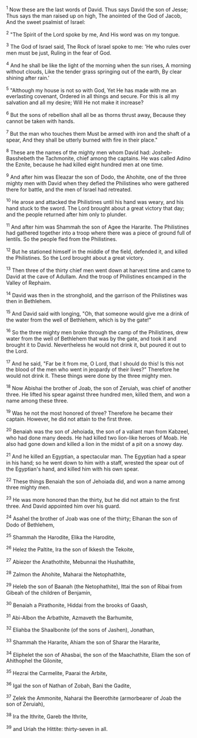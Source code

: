 <sup>1</sup> 
Now these are the last words of David. Thus says David the son of Jesse; Thus says the man raised up on high, The anointed of the God of Jacob, And the sweet psalmist of Israel: 

<sup>2</sup> 
"The Spirit of the Lord spoke by me, And His word was on my tongue. 

<sup>3</sup> 
The God of Israel said, The Rock of Israel spoke to me: 'He who rules over men must be just, Ruling in the fear of God. 

<sup>4</sup> 
And he shall be like the light of the morning when the sun rises, A morning without clouds, Like the tender grass springing out of the earth, By clear shining after rain.' 

<sup>5</sup> 
"Although my house is not so with God, Yet He has made with me an everlasting covenant, Ordered in all things and secure. For this is all my salvation and all my desire; Will He not make it increase? 

<sup>6</sup> 
But the sons of rebellion shall all be as thorns thrust away, Because they cannot be taken with hands. 

<sup>7</sup> 
But the man who touches them Must be armed with iron and the shaft of a spear, And they shall be utterly burned with fire in their place." 

<sup>8</sup> 
These are the names of the mighty men whom David had: Josheb-Basshebeth the Tachmonite, chief among the captains. He was called Adino the Eznite, because he had killed eight hundred men at one time. 

<sup>9</sup> 
And after him was Eleazar the son of Dodo, the Ahohite, one of the three mighty men with David when they defied the Philistines who were gathered there for battle, and the men of Israel had retreated. 

<sup>10</sup> 
He arose and attacked the Philistines until his hand was weary, and his hand stuck to the sword. The Lord brought about a great victory that day; and the people returned after him only to plunder. 

<sup>11</sup> 
And after him was Shammah the son of Agee the Hararite. The Philistines had gathered together into a troop where there was a piece of ground full of lentils. So the people fled from the Philistines. 

<sup>12</sup> 
But he stationed himself in the middle of the field, defended it, and killed the Philistines. So the Lord brought about a great victory. 

<sup>13</sup> 
Then three of the thirty chief men went down at harvest time and came to David at the cave of Adullam. And the troop of Philistines encamped in the Valley of Rephaim. 

<sup>14</sup> 
David was then in the stronghold, and the garrison of the Philistines was then in Bethlehem. 

<sup>15</sup> 
And David said with longing, "Oh, that someone would give me a drink of the water from the well of Bethlehem, which is by the gate!" 

<sup>16</sup> 
So the three mighty men broke through the camp of the Philistines, drew water from the well of Bethlehem that was by the gate, and took it and brought it to David. Nevertheless he would not drink it, but poured it out to the Lord. 

<sup>17</sup> 
And he said, "Far be it from me, O Lord, that I should do this! Is this not the blood of the men who went in jeopardy of their lives?" Therefore he would not drink it. These things were done by the three mighty men. 

<sup>18</sup> 
Now Abishai the brother of Joab, the son of Zeruiah, was chief of another three. He lifted his spear against three hundred men, killed them, and won a name among these three. 

<sup>19</sup> 
Was he not the most honored of three? Therefore he became their captain. However, he did not attain to the first three. 

<sup>20</sup> 
Benaiah was the son of Jehoiada, the son of a valiant man from Kabzeel, who had done many deeds. He had killed two lion-like heroes of Moab. He also had gone down and killed a lion in the midst of a pit on a snowy day. 

<sup>21</sup> 
And he killed an Egyptian, a spectacular man. The Egyptian had a spear in his hand; so he went down to him with a staff, wrested the spear out of the Egyptian's hand, and killed him with his own spear. 

<sup>22</sup> 
These things Benaiah the son of Jehoiada did, and won a name among three mighty men. 

<sup>23</sup> 
He was more honored than the thirty, but he did not attain to the first three. And David appointed him over his guard. 

<sup>24</sup> 
Asahel the brother of Joab was one of the thirty; Elhanan the son of Dodo of Bethlehem, 

<sup>25</sup> 
Shammah the Harodite, Elika the Harodite, 

<sup>26</sup> 
Helez the Paltite, Ira the son of Ikkesh the Tekoite, 

<sup>27</sup> 
Abiezer the Anathothite, Mebunnai the Hushathite, 

<sup>28</sup> 
Zalmon the Ahohite, Maharai the Netophathite, 

<sup>29</sup> 
Heleb the son of Baanah (the Netophathite), Ittai the son of Ribai from Gibeah of the children of Benjamin, 

<sup>30</sup> 
Benaiah a Pirathonite, Hiddai from the brooks of Gaash, 

<sup>31</sup> 
Abi-Albon the Arbathite, Azmaveth the Barhumite, 

<sup>32</sup> 
Eliahba the Shaalbonite (of the sons of Jashen), Jonathan, 

<sup>33</sup> 
Shammah the Hararite, Ahiam the son of Sharar the Hararite, 

<sup>34</sup> 
Eliphelet the son of Ahasbai, the son of the Maachathite, Eliam the son of Ahithophel the Gilonite, 

<sup>35</sup> 
Hezrai the Carmelite, Paarai the Arbite, 

<sup>36</sup> 
Igal the son of Nathan of Zobah, Bani the Gadite, 

<sup>37</sup> 
Zelek the Ammonite, Naharai the Beerothite (armorbearer of Joab the son of Zeruiah), 

<sup>38</sup> 
Ira the Ithrite, Gareb the Ithrite, 

<sup>39</sup> 
and Uriah the Hittite: thirty-seven in all.